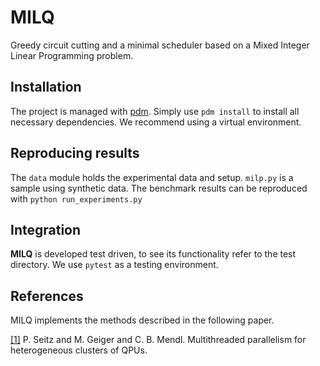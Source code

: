 # MILQ

Greedy circuit cutting and a minimal scheduler based on a Mixed Integer Linear Programming problem.

## Installation

The project is managed with [pdm](https://pdm-project.org/latest/).
Simply use `pdm install` to install all necessary dependencies.
We recommend using a virtual environment.

## Reproducing results

The `data` module holds the experimental data and setup.
`milp.py` is a sample using synthetic data.
The benchmark results can be reproduced with `python run_experiments.py`

## Integration

**MILQ** is developed test driven, to see its functionality refer to the test directory.
We use `pytest` as a testing environment.

## References

MILQ implements the methods described in the following paper.

[[1]](https://arxiv.org/abs/2311.17490)
P. Seitz and M. Geiger and C. B. Mendl. Multithreaded parallelism for heterogeneous clusters of QPUs.
